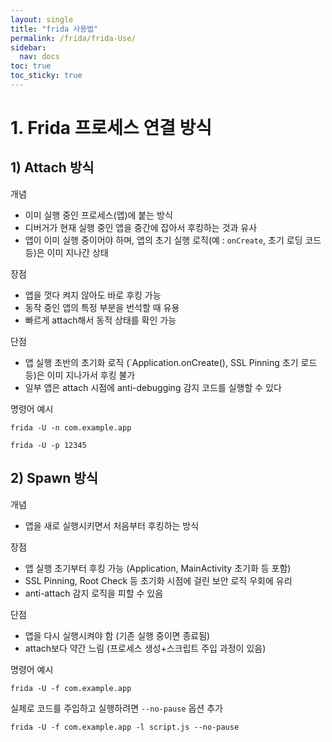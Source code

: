 ```yaml
---
layout: single
title: "frida 사용법"
permalink: /frida/frida-Use/
sidebar:
  nav: docs
toc: true
toc_sticky: true
---
```


# 1. Frida 프로세스 연결 방식

## 1) Attach 방식
개념
- 이미 실행 중인 프로세스(앱)에 붙는 방식
- 디버거가 현재 실행 중인 앱을 중간에 잡아서 후킹하는 것과 유사
- 앱이 이미 실행 중이어야 하며, 앱의 초기 실행 로직(예 : `onCreate`, 초기 로딩 코드 등)은 이미 지나간 상태

장점
- 앱을 껏다 켜지 않아도 바로 후킹 가능
- 동작 중인 앱의 특정 부분을 번석할 때 유용
- 빠르게 attach해서 동적 상태를 확인 가능

단점
- 앱 실행 초반의 초기화 로직 (`Application.onCreate(), SSL Pinning 초기 로드 등)은 이미 지나가서 후킹 불가
- 일부 앱은 attach 시점에 anti-debugging 감지 코드를 실행할 수 있다

명령어 예시
```
frida -U -n com.example.app

frida -U -p 12345
```


## 2) Spawn 방식
개념
- 앱을 새로 실행시키면서 처음부터 후킹하는 방식

장점
- 앱 실행 초기부터 후킹 가능 (Application, MainActivity 초기화 등 포함)
- SSL Pinning, Root Check 등 초기화 시점에 걸린 보안 로직 우회에 유리
- anti-attach 감지 로직을 피할 수 있음

단점
- 앱을 다시 실행시켜야 함 (기존 실행 중이면 종료됨)
- attach보다 약간 느림 (프로세스 생성+스크립트 주입 과정이 있음)

명령어 예시
```
frida -U -f com.example.app
```

실제로 코드를 주입하고 실행하려면 `--no-pause` 옵션 추가
```
frida -U -f com.example.app -l script.js --no-pause
```